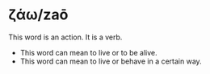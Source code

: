 # ζάω/zaō
This word is an action. It is a verb.
* This word can mean to live or to be alive.
* This word can mean to live or behave in a certain way.
